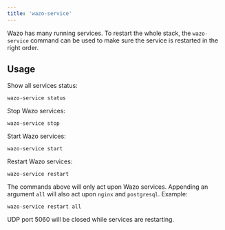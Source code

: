 ```yaml
---
title: 'wazo-service'
---
```


Wazo has many running services. To restart the whole stack, the `wazo-service` command can be used
to make sure the service is restarted in the right order.

## Usage

Show all services status:

```shell
wazo-service status
```

Stop Wazo services:

```shell
wazo-service stop
```

Start Wazo services:

```shell
wazo-service start
```

Restart Wazo services:

```shell
wazo-service restart
```

The commands above will only act upon Wazo services. Appending an argument `all` will also act upon
`nginx` and `postgresql`. Example:

```shell
wazo-service restart all
```

UDP port 5060 will be closed while services are restarting.
